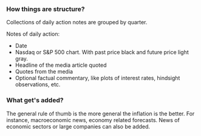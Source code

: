 ### How things are structure?

Collections of daily action notes are grouped by quarter.

Notes of daily action:
* Date
* Nasdaq or S&P 500 chart. With past price black and future price light gray.
* Headline of the media article quoted
* Quotes from the media
* Optional factual commentary, like plots of interest rates, hindsight observations, etc.

### What get's added?

The general rule of thumb is the more general the inflation is the better. For instance, macroeconomic news, economy related forecasts. News of economic sectors or large companies can also be added.
